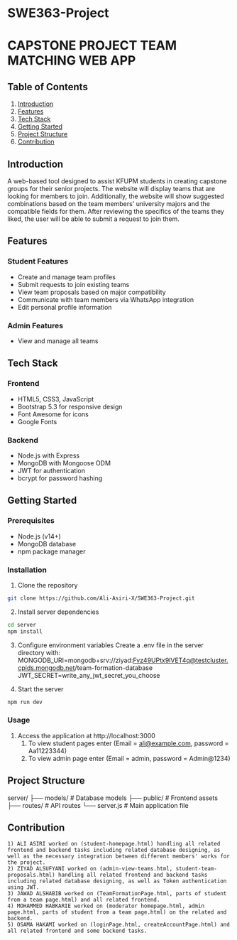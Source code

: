 # SWE363-Project

# CAPSTONE PROJECT TEAM MATCHING WEB APP

## Table of Contents
1. [Introduction](#introduction)
2. [Features](#Features)
3. [Tech Stack](#tech-stack)
4. [Getting Started](#getting-started)
5. [Project Structure](#project-structure)
6. [Contribution](#contribution)

## Introduction
 A web-based tool designed to assist KFUPM students in creating
 capstone groups for their senior projects. The website will
 display teams that are looking for members to join. Additionally,
 the website will show suggested combinations based on the team
 members' university majors and the compatible fields for them.
 After reviewing the specifics of the teams they liked, the user will
 be able to submit a request to join them.

## Features
### Student Features
- Create and manage team profiles
- Submit requests to join existing teams 
- View team proposals based on major compatibility
- Communicate with team members via WhatsApp integration
- Edit personal profile information

### Admin Features 
- View and manage all teams

## Tech Stack
### Frontend
- HTML5, CSS3, JavaScript
- Bootstrap 5.3 for responsive design
- Font Awesome for icons
- Google Fonts

### Backend 
- Node.js with Express
- MongoDB with Mongoose ODM
- JWT for authentication
- bcrypt for password hashing

## Getting Started
### Prerequisites
- Node.js (v14+)
- MongoDB database
- npm package manager

### Installation

1. Clone the repository
```bash
git clone https://github.com/Ali-Asiri-X/SWE363-Project.git
```

2. Install server dependencies
```bash
cd server
npm install
```

3. Configure environment variables Create a .env file in the server directory with:
MONGODB_URI=mongodb+srv://ziyad:Fvz49UPtx9lVET4q@testcluster.cpids.mongodb.net/team-formation-database
JWT_SECRET=write_any_jwt_secret_you_choose

4. Start the server
```bash
npm run dev
```

### Usage
1. Access the application at http://localhost:3000
    1) To view student pages enter (Email = ali@example.com, password = Aa11223344)
    2) To view admin page enter (Email = admin, password = Admin@1234)


## Project Structure
server/
├── models/         # Database models
├── public/         # Frontend assets
├── routes/         # API routes
└── server.js       # Main application file

## Contribution
    1) ALI ASIRI worked on (student-homepage.html) handling all related frontend and backend tasks including related database designing, as well as the necessary integration between different members' works for the project.
    2) ZIYAD ALSUFYANI worked on (admin-view-teams.html, student-team-proposals.html) handling all related frontend and backend tasks including related database designing, as well as Token authentication using JWT.
    3) JAWAD ALSHABIB worked on (TeamFormationPage.html, parts of student from a team page.html) and all related frontend.
    4) MOHAMMED HABKARIE worked on (moderator homepage.html, admin page.html, parts of student from a team page.html) on the related and backend.
    5) OSAMA HAKAMI worked on (loginPage.html, createAccountPage.html) and all related frontend and some backend tasks.
